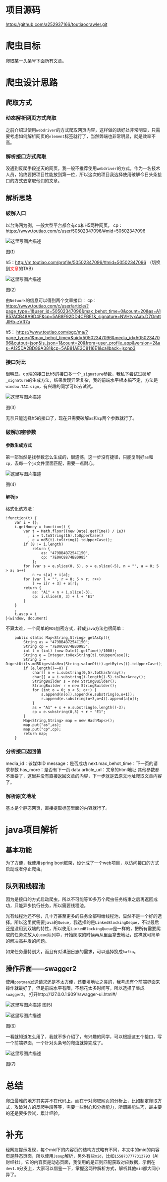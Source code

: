 # 项目源码

https://github.com/a252937166/toutiaocrawler.git

# 爬虫目标

爬取某一头条号下面所有文章。

# 爬虫设计思路

## 爬取方式

### 动态解析网页方式爬取

之前介绍过使用`webdriver`的方式爬取网页内容，这样做的话好处非常明显，只需要考虑如何解析网页的`element`标签就行了，当然弊端也非常明显，就是效率不高。

### 解析接口方式爬取

没遇到反爬手段逆天的网页，我一般不推荐使用`webdriver`的方式，作为一名技术人员，始终要把项目性能放到第一位，所以这次的项目我选择使用破解今日头条接口的方式去拿取他们的文章。

## 解析思路

### 破解入口

以台海网为例，一般大型平台都会有cp和H5两种网页。
cp：https://www.toutiao.com/c/user/50502347096/#mid=50502347096

![这里写图片描述](https://qiniu.ouyanglol.com/blog/java%E7%88%AC%E8%99%AB%E7%B3%BB%E5%88%97%EF%BC%88%E4%BA%94%EF%BC%89%E2%80%94%E2%80%94%E4%BB%8A%E6%97%A5%E5%A4%B4%E6%9D%A1%E6%96%87%E7%AB%A0%E7%88%AC%E8%99%AB%E5%AE%9E%E6%88%981.png-blog)

图(1)

h5：http://m.toutiao.com/profile/50502347096/#mid=50502347096 （切换到<font color='red'>文章</font>的TAB）

![这里写图片描述](https://qiniu.ouyanglol.com/blog/java%E7%88%AC%E8%99%AB%E7%B3%BB%E5%88%97%EF%BC%88%E4%BA%94%EF%BC%89%E2%80%94%E2%80%94%E4%BB%8A%E6%97%A5%E5%A4%B4%E6%9D%A1%E6%96%87%E7%AB%A0%E7%88%AC%E8%99%AB%E5%AE%9E%E6%88%982.png-blog)

图(2)

由`Network`的信息可以得到两个文章接口：
cp：
https://www.toutiao.com/c/user/article/?page_type=1&user_id=50502347096&max_behot_time=0&count=20&as=A1B57ACB48A9D4F&cp=5AB8F92DD4CFBE1&_signature=NVHtvxAab.D7OmttJlHb-zVR7a

h5：
https://www.toutiao.com/pgc/ma/?page_type=1&max_behot_time=&uid=50502347096&media_id=50502347096&output=json&is_json=1&count=20&from=user_profile_app&version=2&as=A125DA2BD89A381&cp=5AB81AE3C8116E1&callback=jsonp3

### 接口对比

很明显，cp端的接口比h5的接口多一个`_signature`参数，我私下尝试过破解`_signature`的生成方法，结果发现异常复杂，我的前端水平根本搞不定，方法是`window.TAC.sign`，有兴趣的同学可以去试试。

![这里写图片描述](https://qiniu.ouyanglol.com/blog/java%E7%88%AC%E8%99%AB%E7%B3%BB%E5%88%97%EF%BC%88%E4%BA%94%EF%BC%89%E2%80%94%E2%80%94%E4%BB%8A%E6%97%A5%E5%A4%B4%E6%9D%A1%E6%96%87%E7%AB%A0%E7%88%AC%E8%99%AB%E5%AE%9E%E6%88%983.png-blog)

图(3)

无奈只能选择h5的接口了，现在只需要破解`as`和`cp`两个参数就行了。

### 破解加密参数

#### 参数生成方式

第一部当然是找参数怎么生成的，很遗憾，这一步没有捷径，只能复制好`as`和`cp`，去每一个`js`文件里面匹配，需要一点耐心。

![这里写图片描述](https://qiniu.ouyanglol.com/blog/java%E7%88%AC%E8%99%AB%E7%B3%BB%E5%88%97%EF%BC%88%E4%BA%94%EF%BC%89%E2%80%94%E2%80%94%E4%BB%8A%E6%97%A5%E5%A4%B4%E6%9D%A1%E6%96%87%E7%AB%A0%E7%88%AC%E8%99%AB%E5%AE%9E%E6%88%984.png-blog)

图(4)

#### 解析js

格式化该方法：

```
!function(t) {
    var i = {};
    i.getHoney = function() {
        var t = Math.floor((new Date).getTime() / 1e3)
          , i = t.toString(16).toUpperCase()
          , e = md5(t).toString().toUpperCase();
        if (8 != i.length)
            return {
                as: "479BB4B7254C150",
                cp: "7E0AC8874BB0985"
            };
        for (var s = e.slice(0, 5), o = e.slice(-5), n = "", a = 0; 5 > a; a++)
            n += s[a] + i[a];
        for (var l = "", r = 0; 5 > r; r++)
            l += i[r + 3] + o[r];
        return {
            as: "A1" + n + i.slice(-3),
            cp: i.slice(0, 3) + l + "E1"
        }
    }
    ,
    t.ascp = i
}(window, document)
```

不算太难，一个简单的`MD5`加密方式，转成`java`方法也很简单：

```
    public static Map<String,String> getAsCp(){
        String as = "479BB4B7254C150";
        String cp = "7E0AC8874BB0985";
        int t = (int) (new Date().getTime()/1000);
        String e = Integer.toHexString(t).toUpperCase();
        String i = DigestUtils.md5DigestAsHex(String.valueOf(t).getBytes()).toUpperCase();
        if (e.length()==8) {
            char[] n = i.substring(0,5).toCharArray();
            char[] a = i.substring(i.length()-5).toCharArray();
            StringBuilder s = new StringBuilder();
            StringBuilder r = new StringBuilder();
            for (int o = 0; o < 5; o++) {
                s.append(n[o]).append(e.substring(o,o+1));
                r.append(e.substring(o+3,o+4)).append(a[o]);
            }
            as = "A1" + s + e.substring(e.length()-3);
            cp = e.substring(0,3) + r + "E1";
        }
        Map<String,String> map = new HashMap<>();
        map.put("as",as);
        map.put("cp",cp);
        return map;
    }
```

### 分析接口返回值

media_id：该媒体ID
message：是否成功
next.max_behot_time：下一页的请求参数
has_more：是否有下一页
data.article_url：文章的html地址
其他参数都不重要了，这里并没有直接返回文章的内容，下一步就是去原文地址爬取文章内容了。

### 解析原文地址

基本是个静态网页，直接提取标签里面的内容就行了。

# java项目解析

## 基本功能

为了方便，我使用spring boot框架，设计成了一个web项目，以访问接口的方式启动或者停止爬虫。

## 队列和线程池

因为是接口的方式启动爬虫，所以不可能等10多万个爬虫任务结束之后再返回成功，只能异步执行任务，所以需要线程池。

光有线程池还不够，几十万甚至更多的任务全部甩给线程池，显然不是一个好的选择。所以这里就需要`java`的`Queue`，我选择的是`LinkedBlockingDeque`，不过最后还是没用到双端的特性，所以使用`LinkedBlockingQueue`是一样的，把所有需要爬取的任务先放入`Queue`队列中，开始爬取的时候再从里面拿去地址，这样就可简单的解决高并发的问题。

如果任务量特别大，而且有对详细日志的需求，可以选择换成`kafka`。

## 操作界面——swagger2

使用`postman`发送请求还是不太方便，还要填地址之类的，我考虑有个前端界面来操作就最好了，但是前端水平有限，不想花太多时间写，所以选择了集成`swagger2`。
打开http://127.0.0.1:9091/swagger-ui.html#/

![这里写图片描述](https://qiniu.ouyanglol.com/blog/java%E7%88%AC%E8%99%AB%E7%B3%BB%E5%88%97%EF%BC%88%E4%BA%94%EF%BC%89%E2%80%94%E2%80%94%E4%BB%8A%E6%97%A5%E5%A4%B4%E6%9D%A1%E6%96%87%E7%AB%A0%E7%88%AC%E8%99%AB%E5%AE%9E%E6%88%985.png-blog)
图(5)

![这里写图片描述](https://qiniu.ouyanglol.com/blog/java%E7%88%AC%E8%99%AB%E7%B3%BB%E5%88%97%EF%BC%88%E4%BA%94%EF%BC%89%E2%80%94%E2%80%94%E4%BB%8A%E6%97%A5%E5%A4%B4%E6%9D%A1%E6%96%87%E7%AB%A0%E7%88%AC%E8%99%AB%E5%AE%9E%E6%88%986.png-blog)

图(6)

一看就知道怎么用了，我就不多介绍了，有兴趣的同学，可以根据这五个接口，写一个前端界面，一个针对头条号的爬虫就算完成了。

![这里写图片描述](https://qiniu.ouyanglol.com/blog/java%E7%88%AC%E8%99%AB%E7%B3%BB%E5%88%97%EF%BC%88%E4%BA%94%EF%BC%89%E2%80%94%E2%80%94%E4%BB%8A%E6%97%A5%E5%A4%B4%E6%9D%A1%E6%96%87%E7%AB%A0%E7%88%AC%E8%99%AB%E5%AE%9E%E6%88%987.png-blog)

图(7)

# 总结

爬虫最难的地方其实并不在代码上，而在于对爬取网页的分析上，比如制定爬取方式，攻破对方的反爬手段等等，需要一些耐心和分析能力，所谓熟能生巧，最主要的还是要多尝试，累计经验。

# 补充

经网友提示发现，每个mid下的内容页的结构方式略有不同，本文中的mid的内容页是静态页面，所以使用`Jsoup`解析，另外有些`mid`，比如`1558737777313793`（AI财经社），它的内容页是动态页面，我使用的是正则匹配获取对应数据，示例在`dev1.0`分支上，大家可以借鉴一下，掌握这两种解析方式，解析其他`mid`都大同小异了。
